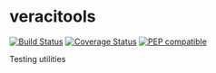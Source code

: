 # veracitools

[![Build Status](https://travis-ci.org/pepkit/veracitools.svg?branch=master)](https://travis-ci.org/pepkit/veracitools)
[![Coverage Status](https://coveralls.io/repos/github/pepkit/veracitools/badge.svg?branch=master)](https://coveralls.io/github/pepkit/veracitools?branch=master)
[![PEP compatible](http://pepkit.github.io/img/PEP-compatible-green.svg)](http://pepkit.github.io)

Testing utilities

